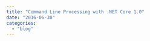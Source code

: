 ```yaml
---
title: "Command Line Processing with .NET Core 1.0"
date: "2016-06-30"
categories: 
  - "blog"
---
```



